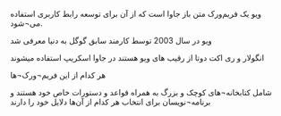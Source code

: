 ویو یک فریم‌ورک متن باز جاوا است که از آن برای توسعه رابط کاربری استفاده می¬‌شود.
 
 ویو در سال 2003 توسط کارمند سابق گوگل به دنیا معرفی شد

انگولار و ری اکت دوتا از رقیب های ویو هستند در جاوا اسکریپ استفاده میشوند

هر کدام از این فریم‌¬ورک¬‌ها

شامل کتابخانه¬‌های کوچک و بزرگ به همراه قواعد و دستورات خاص خود هستند و برنامه‌¬نویسان برای انتخاب هر کدام از آن‌ها دلایل خود را دارند
